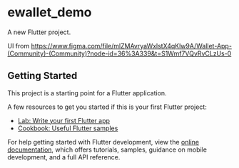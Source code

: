 # ewallet_demo

A new Flutter project.

UI from https://www.figma.com/file/mlZMAvryaWxlstX4qKlw9A/Wallet-App-(Community)-(Community)?node-id=36%3A339&t=S1Wmf7VQvRvCLzUs-0 

## Getting Started

This project is a starting point for a Flutter application.

A few resources to get you started if this is your first Flutter project:

- [Lab: Write your first Flutter app](https://docs.flutter.dev/get-started/codelab)
- [Cookbook: Useful Flutter samples](https://docs.flutter.dev/cookbook)

For help getting started with Flutter development, view the
[online documentation](https://docs.flutter.dev/), which offers tutorials,
samples, guidance on mobile development, and a full API reference.
